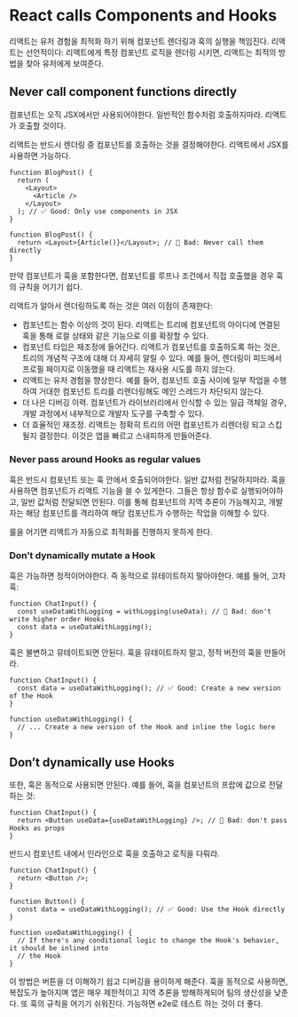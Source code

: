 # React calls Components and Hooks

리액트는 유저 경험을 최적화 하기 위해 컴포넌트 렌더링과 훅의 실행을 책임진다.
리액트는 선언적이다: 리액트에게 특정 컴포넌트 로직을 렌더링 시키면, 리액트는 최적의 방법을 찾아 유저에게 보여준다.

## Never call component functions directly

컴포넌트는 오직 JSX에서만 사용되어야한다. 일반적인 함수처럼 호출하지마라. 리액트가 호출할 것이다.

리액트는 반드시 렌더링 중 컴포넌트를 호출하는 것을 결정해야한다. 리액트에서 JSX를 사용하면 가능하다.

```tsx
function BlogPost() {
  return (
    <Layout>
      <Article />
    </Layout>
  ); // ✅ Good: Only use components in JSX
}
```

```tsx
function BlogPost() {
  return <Layout>{Article()}</Layout>; // 🔴 Bad: Never call them directly
}
```

만약 컴포넌트가 훅을 포함한다면, 컴포넌트를 루프나 조건에서 직접 호출했을 경우 훅의 규칙을 어기기 쉽다.

리액트가 알아서 렌더링하도록 하는 것은 여러 이점이 존재한다:

- 컴포넌트는 함수 이상의 것이 된다. 리액트는 트리에 컴포넌트의 아이디에 연결된 훅을 통해 로컬 상태와 같은 기능으로 이를 확장할 수 있다.
- 컴포넌트 타입은 재조정에 들어간다. 리액트가 컴포넌트를 호출하도록 하는 것은, 트리의 개념적 구조에 대해 더 자세히 알릴 수 있다. 예를 들어, 렌더링이 피드에서 프로필 페이지로 이동했을 때 리액트는 재사용 시도를 하지 않는다.
- 리액트는 유저 경험을 향상한다. 예를 들어, 컴포넌트 호출 사이에 일부 작업을 수행하여 거대한 컴포넌트 트리를 리렌더링해도 메인 스레드가 차단되지 않는다.
- 더 나은 디버깅 이력. 컴포넌트가 라이브러리에서 인식할 수 있는 일급 객체일 경우, 개발 과정에서 내부적으로 개발자 도구를 구축할 수 있다.
- 더 효율적인 재조정. 리액트는 정확히 트리의 어떤 컴포넌트가 리렌더링 되고 스킵될지 결정한다. 이것은 앱을 빠르고 스내피하게 만들어준다.

### Never pass around Hooks as regular values

훅은 반드시 컴포넌트 또는 훅 안에서 호출되어야한다. 일반 값처럼 전달하지마라.
훅을 사용하면 컴포넌트가 리액트 기능을 쓸 수 있게한다. 그들은 항상 함수로 실행되어야하고, 일반 값처럼 전달되면 안된다.
이를 통해 컴포넌트의 지역 추론이 가능해지고, 개발자는 해당 컴포넌트를 격리하여 해당 컴포넌트가 수행하는 작업을 이해할 수 있다.

룰을 어기면 리액트가 자동으로 최적화를 진행하지 못하게 한다.

### Don’t dynamically mutate a Hook

훅은 가능하면 정적이어야한다. 즉 동적으로 뮤테이트하지 말아야한다. 예를 들어, 고차훅:

```tsx
function ChatInput() {
  const useDataWithLogging = withLogging(useData); // 🔴 Bad: don't write higher order Hooks
  const data = useDataWithLogging();
}
```

훅은 불변하고 뮤테이트되면 안된다. 훅을 뮤테이트하지 말고, 정적 버전의 훅을 만들어라.

```tsx
function ChatInput() {
  const data = useDataWithLogging(); // ✅ Good: Create a new version of the Hook
}

function useDataWithLogging() {
  // ... Create a new version of the Hook and inline the logic here
}
```

## Don’t dynamically use Hooks

또한, 훅은 동적으로 사용되면 안된다. 예를 들어, 훅을 컴포넌트의 프랍에 값으로 전달하는 것:

```tsx
function ChatInput() {
  return <Button useData={useDataWithLogging} />; // 🔴 Bad: don't pass Hooks as props
}
```

반드시 컴포넌트 내에서 인라인으로 훅을 호출하고 로직을 다뤄라.

```tsx
function ChatInput() {
  return <Button />;
}

function Button() {
  const data = useDataWithLogging(); // ✅ Good: Use the Hook directly
}

function useDataWithLogging() {
  // If there's any conditional logic to change the Hook's behavior, it should be inlined into
  // the Hook
}
```

이 방법은 버튼을 더 이해하기 쉽고 디버깅을 용이하게 해준다. 훅을 동적으로 사용하면, 복잡도가 높아지며 앱은 매우 제한적이고 지역 추론을 방해하게되어 팀의 생산성을 낮춘다. 또 훅의 규칙을 어기기 쉬워진다. 가능하면 e2e로 테스트 하는 것이 더 좋다.
